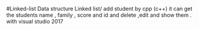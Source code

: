 #Linked-list
Data structure Linked list/ add student by cpp (c++)
it can get the students name , family , score and id and delete ,edit and show them .
with visual studio 2017
